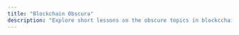```yaml
---
title: "Blockchain Obscura"
description: "Explore short lessons on the obscure topics in blockcchain."
---
```



